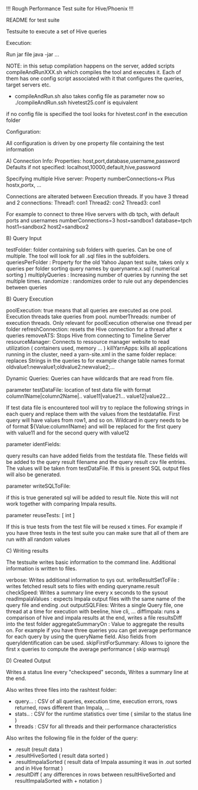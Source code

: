 !!! Rough Performance Test suite for Hive/Phoenix !!! 


README for test suite

Testsuite to execute a set of Hive queries

Execution: 

Run jar file
java -jar ... <config file>

NOTE: in this setup compilation happens on the server, added scripts compileAndRunXXX.sh which compiles the tool and executes it. Each of them has one config script associated with it that configures the queries, target servers etc.
- compileAndRun.sh also takes config file as parameter now so ./compileAndRun.ssh hivetest25.conf is equivalent

if no config file is specified the tool looks for hivetest.conf in the execution folder


Configuration:

All configuration is driven by one property file containing the test information

A) Connection Info:
Properties: host,port,database,username,password
Defaults if not specified: localhost,10000,default,hive,password

Specifying multiple Hive server:
Property numberConnections=x
Plus hostx,portx, ... 

Connections are alterated between Execution threads. If you have 3 thread and 2 connections:
Thread1: con1
Thread2: con2
Thread3: con1

For example to connect to three Hive servers with db tpch, with default ports and usernames 
numberConnections=3
host=sandbox1
database=tpch
host1=sandbox2
host2=sandbox2

B) Query Input 

testFolder: folder containing sub folders with queries. Can be one of multiple.
	The tool will look for all .sql files in the subfolders. 
queriesPerFolder : Property for the old Yahoo Japan test suite, takes only x queries per folder
	sorting query names by queryname.x.sql ( numerical sorting ) 
multiplyQueries : Increasing number of queries by running the set multiple times. 
randomize : randomizes order to rule out any dependencies between queries
	
B) Query Execution

poolExecution: true means that all queries are executed as one pool. Execution threads take
	queries from pool. 
numberThreads: number of execution threads. 
	Only relevant for poolExecution otherwise one thread per folder
refreshConnection: resets the Hive connection for a thread after x queries
removeATS: Stops Hive from connecting to Timeline Server
resourceManager: Connects to ressource manager website to read utilization ( containers used, memory ... )
killYarnApps: kills all applications running in the cluster, need a yarn-site.xml in the same folder
replace: replaces Strings in the queries to for example change table names format oldvalue1:newvalue1;oldvalue2:newvalue2;...

Dynamic Queries:
Queries can have wildcards that are read from file.

parameter testDataFile: location of test data file with format 
column1Name|column2Name|..
value11|value21...
value12|value22...

If test data file is encountered tool will try to replace the following strings in each query and replace them
with the values from the testdatafile. First query will have values from row1, and so on.
Wildcard in query needs to be of format ${Value:column1Name} and will be replaced for the first query with value11 and for the second query with value12

parameter identFields: 

query results can have added fields from the testdata file. These fields will be added to the query result filename and the query result csv file entries. The values will be taken from testDataFile. If this is present SQL output files will also be generated. 

parameter writeSQLToFile:

if this is true generated sql will be added to result file. Note this will not work together with
comparing Impala results.

parameter reuseTests: [ int ] 

If this is true tests from the test file will be reused x times. For example if you have
three tests in the test suite you can make sure that all of them are run with all random values



C) Writing results

The testsuite writes basic information to the command line. Additional information is 
written to files. 

verbose: Writes additional information to sys out. 
writeResultSetToFile : writes fetched result sets to files with ending queryname.result
checkSpeed: Writes a summary line every x seconds to the sysout
readImpalaValues : expects Impala output files with the same name of the query file and ending .out 
outputSQLFiles: Writes a single Query file, one thread at a time for execution with beeline, hive cli, ...
diffImpala: runs a comparison of hive and impala results at the end, writes a file resultsDiff into the test folder
aggregateSummaryOn : Value to aggregate the results on. For example if you have three queries you can get average performance for each query by using the queryName field. Also fields from queryIdentification can be used.
skipFirstForSummary: Allows  to ignore the first x queries to compute the average performance ( skip warmup) 

D) Created Output

Writes a status line every "checkspeed" seconds, Writes a summary line at the end. 

Also writes three files into the rashtest folder:
- query... : CSV of all queries, execution time, execution errors, rows returned, rows different than Impala, ...
- stats..  : CSV for the runtime statistics over time ( similar to the status line )
- threads  : CSV for all threads and their performance characteristics

Also writes the following file in the folder of the query:
- <queryname>.result (result data )
- <queryname>.resultHiveSorted ( result data sorted )
- <queryname>.resultImpalaSorted ( result data of Impala assuming it was in <queryname>.out sorted and in Hive format )
- <queryname>.resultDiff ( any differences in rows between resultHiveSorted and resultImpalaSorted with + notation )


